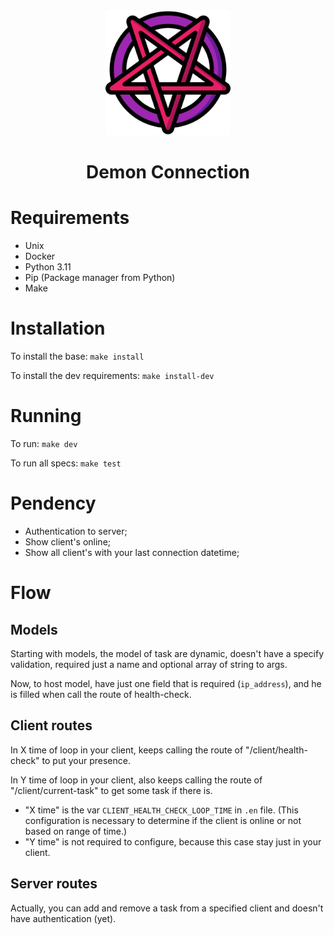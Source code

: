 <div align="center">
    <img src="./assets/pentagram.png" alt="Devil ghost" width="200" height="200"/>
    <h1>Demon Connection</h1>
</div>

# Requirements

- Unix
- Docker
- Python 3.11
- Pip (Package manager from Python)
- Make

# Installation

To install the base: `make install`

To install the dev requirements: `make install-dev`

# Running

To run: `make dev`

To run all specs: `make test`

# Pendency

- Authentication to server;
- Show client's online;
- Show all client's with your last connection datetime;

# Flow

## Models

Starting with models, the model of task are dynamic, doesn't have a specify validation, required just a name and optional array of string to args.

Now, to host model, have just one field that is required (`ip_address`), and he is filled when call the route of health-check.

## Client routes

In X time of loop in your client, keeps calling the route of "/client/health-check" to put your presence.

In Y time of loop in your client, also keeps calling the route of "/client/current-task" to get some task if there is.

* "X time" is the var `CLIENT_HEALTH_CHECK_LOOP_TIME` in `.en` file. (This configuration is necessary to determine if the client is online or not based on range of time.)
* "Y time" is not required to configure, because this case stay just in your client.

## Server routes

Actually, you can add and remove a task from a specified client and doesn't have authentication (yet).
